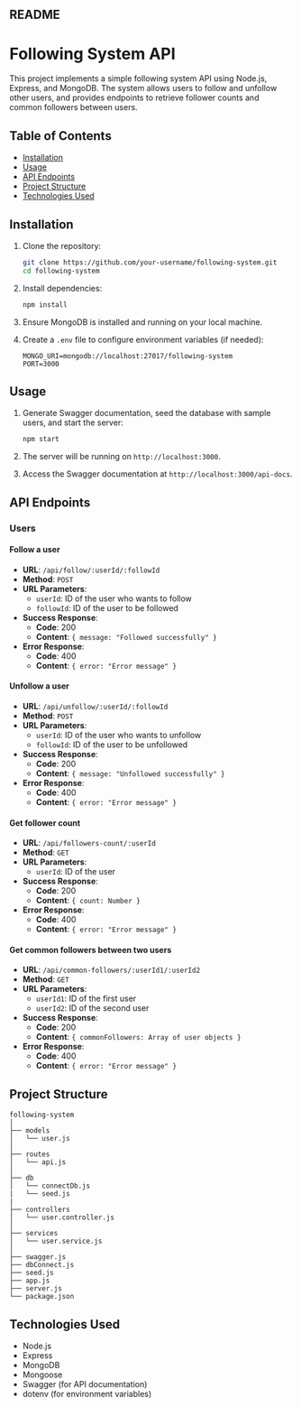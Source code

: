 ## README

# Following System API

This project implements a simple following system API using Node.js, Express, and MongoDB. The system allows users to follow and unfollow other users, and provides endpoints to retrieve follower counts and common followers between users.

## Table of Contents

- [Installation](#installation)
- [Usage](#usage)
- [API Endpoints](#api-endpoints)
- [Project Structure](#project-structure)
- [Technologies Used](#technologies-used)

## Installation

1. Clone the repository:

   ```bash
   git clone https://github.com/your-username/following-system.git
   cd following-system
   ```

2. Install dependencies:

   ```bash
   npm install
   ```

3. Ensure MongoDB is installed and running on your local machine.

4. Create a `.env` file to configure environment variables (if needed):
   ```env
   MONGO_URI=mongodb://localhost:27017/following-system
   PORT=3000
   ```

## Usage

1. Generate Swagger documentation, seed the database with sample users, and start the server:

   ```bash
   npm start
   ```

2. The server will be running on `http://localhost:3000`.

3. Access the Swagger documentation at `http://localhost:3000/api-docs`.

## API Endpoints

### Users

#### Follow a user

- **URL**: `/api/follow/:userId/:followId`
- **Method**: `POST`
- **URL Parameters**:
  - `userId`: ID of the user who wants to follow
  - `followId`: ID of the user to be followed
- **Success Response**:
  - **Code**: 200
  - **Content**: `{ message: "Followed successfully" }`
- **Error Response**:
  - **Code**: 400
  - **Content**: `{ error: "Error message" }`

#### Unfollow a user

- **URL**: `/api/unfollow/:userId/:followId`
- **Method**: `POST`
- **URL Parameters**:
  - `userId`: ID of the user who wants to unfollow
  - `followId`: ID of the user to be unfollowed
- **Success Response**:
  - **Code**: 200
  - **Content**: `{ message: "Unfollowed successfully" }`
- **Error Response**:
  - **Code**: 400
  - **Content**: `{ error: "Error message" }`

#### Get follower count

- **URL**: `/api/followers-count/:userId`
- **Method**: `GET`
- **URL Parameters**:
  - `userId`: ID of the user
- **Success Response**:
  - **Code**: 200
  - **Content**: `{ count: Number }`
- **Error Response**:
  - **Code**: 400
  - **Content**: `{ error: "Error message" }`

#### Get common followers between two users

- **URL**: `/api/common-followers/:userId1/:userId2`
- **Method**: `GET`
- **URL Parameters**:
  - `userId1`: ID of the first user
  - `userId2`: ID of the second user
- **Success Response**:
  - **Code**: 200
  - **Content**: `{ commonFollowers: Array of user objects }`
- **Error Response**:
  - **Code**: 400
  - **Content**: `{ error: "Error message" }`

## Project Structure

```
following-system
│
├── models
│   └── user.js
│
├── routes
│   └── api.js
│
├── db
│   └── connectDb.js
|   └── seed.js
|
├── controllers
│   └── user.controller.js
│
├── services
│   └── user.service.js
│
├── swagger.js
├── dbConnect.js
├── seed.js
├── app.js
├── server.js
└── package.json
```

## Technologies Used

- Node.js
- Express
- MongoDB
- Mongoose
- Swagger (for API documentation)
- dotenv (for environment variables)
